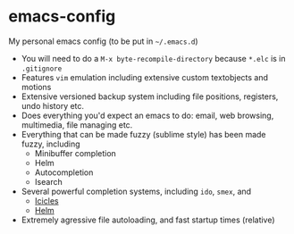 emacs-config
============

My personal emacs config (to be put in `~/.emacs.d`)

 * You will need to do a `M-x byte-recompile-directory` because `*.elc` is in `.gitignore`
 * Features `vim` emulation including extensive custom textobjects and motions
 * Extensive versioned backup system including file positions, registers, undo history etc.
 * Does everything you'd expect an emacs to do: email, web browsing, multimedia, file managing etc.
 * Everything that can be made fuzzy (sublime style) has been made fuzzy, including
   * Minibuffer completion
   * Helm
   * Autocompletion
   * Isearch
 * Several powerful completion systems, including `ido`, `smex`, and
   * [Icicles](http://www.emacswiki.org/emacs/Icicles)
   * [Helm](https://github.com/emacs-helm/helm)
 * Extremely agressive file autoloading, and fast startup times (relative)
